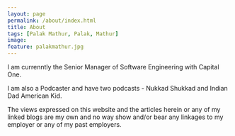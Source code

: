 ```yaml
---
layout: page
permalink: /about/index.html
title: About
tags: [Palak Mathur, Palak, Mathur]
image:
feature: palakmathur.jpg
---
```

 
  I am currenntly the Senior Manager of Software Engineering with Capital One. 
  
  I am also a Podcaster and have two podcasts - Nukkad Shukkad and Indian Dad American Kid. 
  
  The views expressed on this website and the articles herein or any of my linked blogs are my own and no way show and/or bear any linkages to my employer or any of my past employers.
  
  
 

